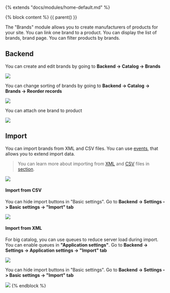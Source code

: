 {% extends "docs/modules/home-default.md" %}

{% block content %}
{{ parent() }}

The "Brands" module allows you to create manufacturers of products for your site.
You can link one brand to a product.
You can display the list of brands, brand page.
You can filter products by brands.

## Backend

You can create and edit brands by going to **Backend -> Catalog -> Brands**

![](./../../assets/images/backend-brand-1.png)

You can change sorting of brands by going to **Backend -> Catalog -> Brands -> Reorder records**

![](./../../assets/images/backend-brand-5.png)

You can attach one brand to product

![](./../../assets/images/backend-brand-2.png)

## Import

You can import brands from XML and CSV files.
You can use [events](modules/brand/event/event#event-list-brand), that allows you to extend import data.
 
> You can learn more about importing from [XML](import/import-from-xml/home.md#import-from-xml) and [CSV](import/import-from-csv/home.md#import-from-csv) files in [section](import/import-from-xml/home.md#import-from-xml).

![](./../../assets/images/backend-brand-3.png)

#### Import from CSV

You can hide import buttons in "Basic settings".
Go to **Backend -> Settings -> Basic settings -> "Import" tab**

![](./../../assets/images/import-from-csv-settings-3.png)

#### Import from XML

For big catalog, you can use queues to reduce server load during import.
You can enable queues in **"Application settings"**.
Go to **Backend -> Settings -> Application settings -> "Import" tab**

![](./../../assets/images/import-from-xml-settings-8.png)

You can hide import buttons in "Basic settings".
Go to **Backend -> Settings -> Basic settings -> "Import" tab**

![](./../../assets/images/import-from-xml-settings-9.png)
{% endblock %}
